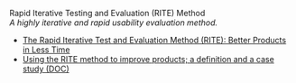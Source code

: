 Rapid Iterative Testing and Evaluation (RITE) Method  
_A highly iterative and rapid usability evaluation method._

*   [The Rapid Iterative Test and Evaluation Method (RITE): Better Products in Less Time](http://faculty.washington.edu/ajko/teaching/info461/media/Medlock2005RITE.pdf)  
*   [Using the RITE method to improve products; a definition and a case study (DOC)](http://www.microsoft.com/usability/Playtest/Publications/Using%20the%20RITE%20Method%20to%20improve%20products.doc;%20a%20definition%20and%20a%20case%20study.doc)  
